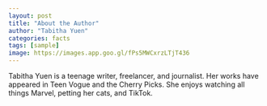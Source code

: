 ```yaml
---
layout: post
title: "About the Author"
author: "Tabitha Yuen"
categories: facts
tags: [sample]
image: https://images.app.goo.gl/fPs5MWCxrzLTjT436
---
```

 Tabitha Yuen is a teenage writer, freelancer, and journalist. Her works have appeared in Teen Vogue and the Cherry Picks. She enjoys watching all things Marvel, petting her cats, and TikTok. 

